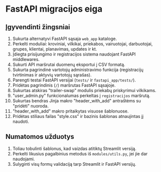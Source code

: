 # FastAPI migracijos eiga

## Įgyvendinti žingsniai

1. Sukurta alternatyvi FastAPI sąsaja `web_app` kataloge.
2. Perkelti moduliai: kroviniai, vilkikai, priekabos, vairuotojai, darbuotojai, grupes, klientai, planavimas, updates ir kt.
3. Įdiegta prisijungimo ir registracijos sistema naudojant FastAPI middlewares.
4. Sukurti API maršrutai duomenų eksportui į CSV formatą.
5. Sukurta pagrindinė vartotojų administravimo funkcija (registracijų tvirtinimas ir aktyvių vartotojų sąrašas).
6. Parengti testai FastAPI versijai (`tests/` ir `fastapi_app/tests/`).
7. Pridėtas pagrindinis (`/`) maršrutas FastAPI sąsajoje.
8. Sukurtas atskiras "trailer-swap" modulis priekabų priskyrimui vilkikams.
9. "user_admin.py" funkcionalumas perkeltas į `registracijos` maršrutą.
10. Sukurtas bendras Jinja makro "header_with_add" antraštėms su "pridėti" nuoroda.
11. "header_with_add" makro pritaikytas visuose šablonuose.
12. Pridėtas stiliaus failas "style.css" ir bazinis šablonas atnaujintas jį naudoti.

## Numatomos užduotys

1. Toliau tobulinti šablonus, kad vaizdas atitiktų Streamlit versiją.
2. Perkelti likusius pagalbinius metodus iš `modules/utils.py`, jei jie dar naudojami.
3. Sulyginti visų formų validaciją tarp Streamlit ir FastAPI versijų.

